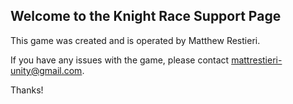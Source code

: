## Welcome to the Knight Race Support Page

This game was created and is operated by Matthew Restieri.

If you have any issues with the game, please contact mattrestieri-unity@gmail.com.

Thanks!
